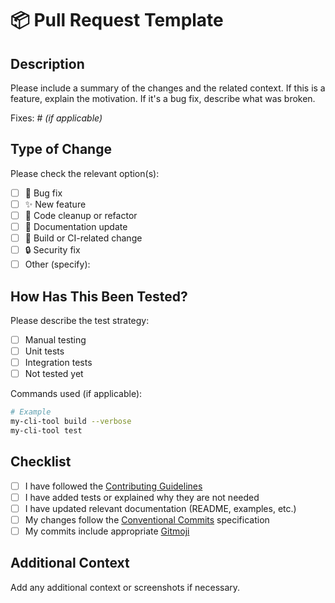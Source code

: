 # 📦 Pull Request Template

## Description

Please include a summary of the changes and the related context. If this is a feature, explain the motivation. If it's a bug fix, describe what was broken.

Fixes: #<issue-number> _(if applicable)_

## Type of Change

Please check the relevant option(s):

- [ ] 🐛 Bug fix
- [ ] ✨ New feature
- [ ] 🧹 Code cleanup or refactor
- [ ] 📝 Documentation update
- [ ] 🔧 Build or CI-related change
- [ ] 🔒 Security fix
- [ ] Other (specify):

## How Has This Been Tested?

Please describe the test strategy:

- [ ] Manual testing
- [ ] Unit tests
- [ ] Integration tests
- [ ] Not tested yet

Commands used (if applicable):

```bash
# Example
my-cli-tool build --verbose
my-cli-tool test
````

## Checklist

* [ ] I have followed the [Contributing Guidelines](CONTRIBUTING.md)
* [ ] I have added tests or explained why they are not needed
* [ ] I have updated relevant documentation (README, examples, etc.)
* [ ] My changes follow the [Conventional Commits](https://www.conventionalcommits.org/) specification
* [ ] My commits include appropriate [Gitmoji](https://gitmoji.dev/)

## Additional Context

Add any additional context or screenshots if necessary.
